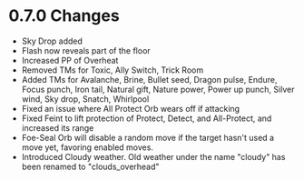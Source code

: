 # 0.7.0 Changes #

* Sky Drop added
* Flash now reveals part of the floor
* Increased PP of Overheat
* Removed TMs for Toxic, Ally Switch, Trick Room
* Added TMs for Avalanche, Brine, Bullet seed, Dragon pulse, Endure, Focus punch, Iron tail, Natural gift, Nature power, Power up punch, Silver wind, Sky drop, Snatch, Whirlpool
* Fixed an issue where All Protect Orb wears off if attacking
* Fixed Feint to lift protection of Protect, Detect, and All-Protect, and increased its range
* Foe-Seal Orb will disable a random move if the target hasn't used a move yet, favoring enabled moves.
* Introduced Cloudy weather.  Old weather under the name "cloudy" has been renamed to "clouds_overhead"